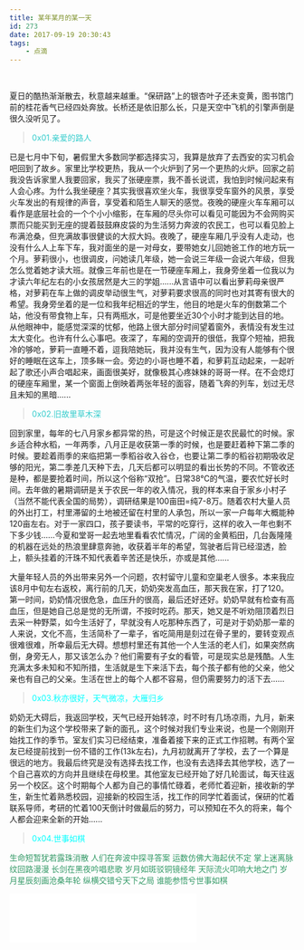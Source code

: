 ```yaml
---
title: 某年某月的某一天
id: 273
date: 2017-09-19 20:30:43
tags:
	- 点滴
---
```


&nbsp;

夏日的酷热渐渐散去，秋意越来越重。“保研路”上的银杏叶子还未变黄，图书馆门前的桂花香气已经四处奔放。长桥还是依旧那么长，只是天空中飞机的引擎声倒是很久没听见了。

> <span style="color: #33cccc;">0x01.亲爱的路人</span>

已是七月中下旬，暑假里大多数同学都选择实习，我算是放弃了去西安的实习机会吧回到了故乡。家里比学校更热，我从一个火炉到了另一个更热的火炉。回家之前我没告诉家里人我要回家，我买了张硬座票，我不善长说谎，我怕到时候问起来有人会心疼。为什么我坐硬座？其实我很喜欢坐火车，我很享受车窗外的风景，享受火车发出的有规律的声音，享受着和陌生人聊天的感觉。夜晚的硬座火车车厢可以看作是底层社会的一个个小小缩影，在车厢的尽头你可以看见可能因为不会网购买票而只能买到无座的提着鼓鼓麻皮袋的为生活努力奔波的农民工，也可以看见脸上布满沧桑，但充满故事很健谈的大叔大妈。夜晚了，硬座车厢几乎没有人走动，也没有什么人上车下车，我对面坐的是一对母女，要带她女儿回她爸工作的地方玩一个月。萝莉很小，也很调皮，问她读几年级，她一会说三年级一会说六年级，但我怎么觉着她才读大班。就像三年前也是在一节硬座车厢上，我身旁坐着一位我以为才读六年纪左右的小女孩居然是大三的学姐......从言语中可以看出萝莉母亲很严格，对萝莉在车上做的调皮举动很生气，对萝莉要求很高的同时也对其寄有很大的希望。我身旁坐着的是一位和我年纪相近的学生，他目的地是火车的倒数第二个站，他没有带食物上车，只有两瓶水，可是他要坐近30个小时才能到达目的地。从他眼神中，能感觉深深的忧郁，他路上很大部分时间望着窗外，表情没有发生过太大变化。也许有什么心事吧。夜深了，车厢的空调开的很低，我穿个短袖，把我冷的够呛，萝莉一直睡不着，逗我陪她玩，我并没有生气，因为没有人能够有个很好的睡眠在这车上，顶多眯一会。旁边的小哥也睡不着，和萝莉互动起来，一起听起了歌还小声合唱起来，画面很美好，就像极其心疼妹妹的哥哥一样。在不会熄灯的硬座车厢里，某一个窗面上倒映着两张年轻的面容，随着飞奔的列车，划过无尽且未知的黑暗......

<!-- more -->

> <span style="color: #33cccc;">0x02.旧故里草木深</span>

回到家里，每年的七八月家乡都异常的热，可是这个时候正是农民最忙的时候。家乡适合种水稻，一年两季，八月正是收获第一季的时候，也是要赶着种下第二季的时候。要趁着雨季的来临把第一季稻谷收入谷仓，也要让第二季的稻谷初期吸收足够的阳光，第二季差几天种下去，几天后都可以明显的看出长势的不同。不管收还是种，都是要抢着时间，所以这个俗称“双抢”。日常38°C的气温，要农忙好长时间。去年做的暑期调研是关于农民一年的收入情况，我的样本来自于家乡小村子（当然不能代表全国的局势），调研结果是100亩田=纯7-8万。随着农村大量人员的外出打工，村里滞留的土地被还留在村里的人承包，所以一家一户每年大概能种120亩左右。对于一家四口，孩子要读书，平常的吃穿行，这样的收入一年也剩不下多少钱......今夏和堂哥一起去地里看看农忙情况，广阔的金黄稻田，几台轰隆隆的机器在远处的热浪里肆意奔驰，收获着半年的希望，驾驶者后背已经湿透，脸上，额头挂着的汗珠不知代表着辛苦还是快乐，亦或是其他......

大量年轻人员的外出带来另外一个问题，农村留守儿童和空巢老人很多。本来我应该8月中旬左右返校，离行前的几天，奶奶突发高血压，那天我在家，打了120。第一时间，奶奶情况很危急，血压升的很高，最后还好还好。奶奶早就有检查有高血压，但是她自己总是觉的无所谓，不按时吃药。那天，她又是不听劝阻顶着烈日去采一种野菜，如今生活好了，早就没有人吃那种东西了，可是对于奶奶那一辈的人来说，文化不高，生活简朴了一辈子，省吃简用是刻过在骨子里的，要转变观点很难很难，所幸最后无大碍。想想村里还有其他一个人生活的老人们，如果突然病倒，身旁无人，那又该怎么办？他们需要有子女的看管，可是现实总是残酷。人生充满太多未知和不知所措，生活就是生下来活下去，每个孩子都有他的父亲，他父亲也有自己的父亲。生活在世上的每个人都不容易，但仍需要努力的活下去......

> <span style="color: #00ffff;">0x03.秋亦很好，天气微凉，大雁归乡</span>

奶奶无大碍后，我返回学校，天气已经开始转凉，时不时有几场凉雨，九月，新来的新生们为这个学校带来了新的面孔，这个时候对我们专业来说，也是一个刚刚开始找工作的季节。室友们实习已经结束，准备着接下来的正式工作招聘。有两个室友已经提前找到一份不错的工作(13k左右)，九月初就离开了学校，去了一个算是很远的地方。我最后终究是没有选择去找工作，也没有去选择去其他学校，选了一个自己喜欢的方向并且继续在母校里。其他室友已经开始了好几轮面试，每天往返另一个校区。这个时期每个人都为自己的事情忙碌着，老师忙着迎新，接收新的学生，新生忙着熟悉校园，迎接新的校园生活，找工作的同学忙着面试，保研的忙着联系导师，考研的忙着100天倒计时做最后的努力，可以预知在不久的将来，每个人都会迎来全新的开始......

> <span style="color: #00ffff;">0x04.世事如棋</span>

<span style="color: #339966;">生命短暂犹若露珠消散</span>
<span style="color: #339966;">人们在奔波中探寻答案</span>
<span style="color: #339966;">运数仿佛大海起伏不定</span>
<span style="color: #339966;">掌上迷离脉纹回路漫漫</span>
<span style="color: #339966;">长剑在黑夜吟唱悲歌</span>
<span style="color: #339966;">岁月如斑驳铜镜经年</span>
<span style="color: #339966;">天际流火叩响大地之门</span>
<span style="color: #339966;">岁月星辰刻画沧桑年轮</span>
<span style="color: #339966;">纵横交错兮天下之局</span>
<span style="color: #339966;">谁能参悟兮世事如棋</span>

<iframe src="//music.163.com/outchain/player?type=2&amp;id=5264849&amp;auto=1&amp;height=66" width="330" height="86" frameborder="no" marginwidth="0" marginheight="0"></iframe>